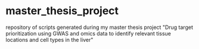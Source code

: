 # master_thesis_project
repository of scripts generated during my master thesis project "Drug target prioritization using GWAS and omics data to identify relevant tissue locations and cell types in the liver"
